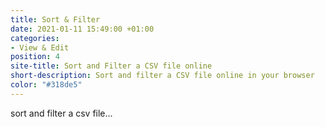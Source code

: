 ```yaml
---
title: Sort & Filter
date: 2021-01-11 15:49:00 +01:00
categories:
- View & Edit
position: 4
site-title: Sort and Filter a CSV file online
short-description: Sort and filter a CSV file online in your browser
color: "#318de5"
---
```


sort and filter a csv file...